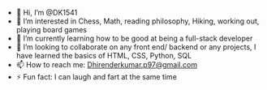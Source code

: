 - 👋 Hi, I’m @DK1541
- 👀 I’m interested in Chess, Math, reading philosophy, Hiking, working out, playing board games
- 🌱 I’m currently learning how to be good at being a full-stack developer
- 💞️ I’m looking to collaborate on any front end/ backend or any projects, I have learned the basics of HTML, CSS, Python, SQL
- 📫 How to reach me: Dhirenderkumar.p97@gmail.com
- ⚡ Fun fact: I can laugh and fart at the same time
